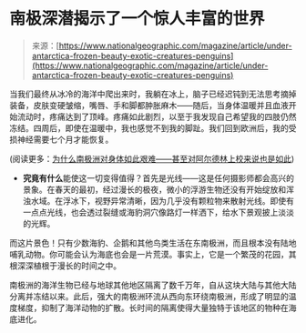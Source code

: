 <!--yml

分类：未分类

日期：2024-05-29 13:22:06

-->

# 南极深潜揭示了一个惊人丰富的世界

> 来源：[https://www.nationalgeographic.com/magazine/article/under-antarctica-frozen-beauty-exotic-creatures-penguins](https://www.nationalgeographic.com/magazine/article/under-antarctica-frozen-beauty-exotic-creatures-penguins)

当我们最终从冰冷的海洋中爬出来时，我躺在冰上，脑子已经迟钝到无法思考摘掉装备，皮肤变硬皱缩，嘴唇、手和脚都肿胀麻木——随后，当身体温暖并且血液开始流动时，疼痛达到了顶峰。疼痛如此剧烈，以至于我发现自己希望我的四肢仍然冻结。四周后，即使在温暖中，我也感觉不到我的脚趾。我们回到欧洲后，我的受损神经需要七个月才能恢复。

(阅读更多：[为什么南极洲对身体如此艰难——甚至对阿尔德林上校来说也是如此](http://news.nationalgeographic.com/2016/12/buzz-aldrin-south-pole-antarctica-evacuation-science/))

-   **究竟有什么**能使这一切变得值得？首先是光线——这是任何摄影师都会高兴的景象。在春天的最初，经过漫长的极夜，微小的浮游生物还没有开始绽放和浑浊水域。在浮冰下，视野异常清晰，因为几乎没有颗粒物来散射光线。即使有一点点光线，也会透过裂缝或海豹洞穴像路灯一样洒下，给水下景观披上淡淡的光辉。

而这片景色！只有少数海豹、企鹅和其他鸟类生活在东南极洲，而且根本没有陆地哺乳动物。你可能会认为海底也会是一片荒漠。事实上，它是一个繁茂的花园，其根深深植根于漫长的时间之中。

南极洲的海洋生物已经与地球其他地区隔离了数千万年，自从这块大陆与其他大陆分离并冻结以来。此后，强大的南极洲环流从西向东环绕南极洲，形成了明显的温度梯度，抑制了海洋动物的扩散。长时间的隔离使得大量独特于该地区的物种在海底进化。

